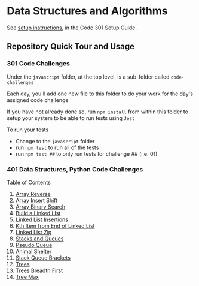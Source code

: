 # Data Structures and Algorithms

See [setup instructions](https://codefellows.github.io/setup-guide/code-301/3-code-challenges), in the Code 301 Setup Guide.

## Repository Quick Tour and Usage

### 301 Code Challenges

Under the `javascript` folder, at the top level, is a sub-folder called `code-challenges`

Each day, you'll add one new file to this folder to do your work for the day's assigned code challenge

If you have not already done so, run `npm install` from within this folder to setup your system to be able to run tests using `Jest`

To run your tests

- Change to the `javascript` folder
- run `npm test` to run all of the tests
- run `npm test ##` to only run tests for challenge ## (i.e. 01)

### 401 Data Structures, Python Code Challenges

Table of Contents

1. [Array Reverse](python/array_reverse/README.md)
2. [Array Insert Shift](python/array_insert_shift/README.md)
3. [Array Binary Search](python/array-binary-search/README.md)
4. [Build a Linked LIst](python/docs/linked_list/README.md)
5. [Linked List Insertions](python/docs/linked_list_insertions/README.md)
6. [Kth Item from End of Linked List](python/docs/linked_list_kth/README.md)
7. [Linked List Zip](python/docs/linked_list_zip/README.md)
8. [Stacks and Queues](python/docs/stack_and_queue/README.md)
9. [Pseudo Queue](python/docs/stack_queue_pseudo/README.md)
10. [Animal Shelter](python/docs/stack_queue_animal_shelter/README.md)
11. [Stack Queue Brackets](python/docs/stack_queue_brackets/README.md)
12. [Trees](python/docs/trees/README.md)
13. [Trees Breadth First](python/docs/tree_breadth_first/README.md)
14. [Tree Max](python/docs/trees/README.md)
